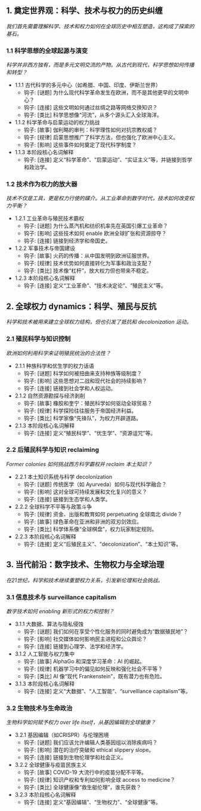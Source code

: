 ﻿## 1. 奠定世界观：科学、技术与权力的历史纠缠
*我们首先需要理解科学、技术和权力如何在全球历史中相互塑造，这构成了探索的基石。*

### 1.1 科学思想的全球起源与演变
*科学并非西方独有，而是多元文明交流的产物。从古代到现代，科学思想如何传播和转型？*
- 1.1.1 古代科学的多元中心（如希腊、中国、印度、伊斯兰世界）
  - 钩子: [谜题] 为什么现代科学革命发生在欧洲，而不是其他更早的文明中心？
  - 钩子: [连接] 这些文明如何通过丝绸之路等网络交换知识？
  - 钩子: [类比] 科学思想像“河流”，从多个源头汇入全球海洋。
- 1.1.2 科学革命与启蒙运动的权力挑战
  - 钩子: [故事] 伽利略的审判：科学理性如何对抗宗教权威？
  - 钩子: [规律] 启蒙思想推广了科学方法，但也强化了欧洲中心主义。
  - 钩子: [影响] 这些事件如何奠定了现代科学制度？
- 1.1.3 本阶段核心名词解释
  - 钩子: [连接] 定义“科学革命”、“启蒙运动”、“实证主义”等，并链接到哲学和政治学。

### 1.2 技术作为权力的放大器
*技术不仅是工具，更是权力行使的媒介。从工业革命到数字时代，技术如何改变权力平衡？*
- 1.2.1 工业革命与殖民技术霸权
  - 钩子: [谜题] 为什么蒸汽机和纺织机率先在英国引爆工业革命？
  - 钩子: [影响] 这些技术如何 enable 欧洲全球扩张和资源掠夺？
  - 钩子: [连接] 链接到经济学和帝国史。
- 1.2.2 军事技术与帝国建设
  - 钩子: [故事] 火药的传播：从中国发明到欧洲征服世界。
  - 钩子: [规律] 技术优势如何直接转化为军事和政治支配？
  - 钩子: [类比] 技术像“杠杆”，放大权力但也带来不稳定。
- 1.2.3 本阶段核心名词解释
  - 钩子: [连接] 定义“工业革命”、“技术决定论”、“殖民主义”等。

## 2. 全球权力 dynamics：科学、殖民与反抗
*科学和技术被用来建立全球权力结构，但也引发了抵抗和 decolonization 运动。*

### 2.1 殖民科学与知识控制
*欧洲如何利用科学来证明殖民统治的合法性？*
- 2.1.1 种族科学和优生学的权力话语
  - 钩子: [谜题] 科学如何被扭曲来支持种族等级制度？
  - 钩子: [影响] 这些思想对二战和现代社会的持续影响？
  - 钩子: [连接] 链接到社会学和人权运动。
- 2.1.2 自然资源勘探与经济剥削
  - 钩子: [故事] 橡胶和奎宁：殖民科学如何驱动全球贸易？
  - 钩子: [规律] 科学探险往往服务于帝国经济利益。
  - 钩子: [类比] 科学家像“先锋队”，为权力开辟道路。
- 2.1.3 本阶段核心名词解释
  - 钩子: [连接] 定义“殖民科学”、“优生学”、“资源诅咒”等。

### 2.2 后殖民科学与知识 reclaiming
*Former colonies 如何挑战西方科学霸权并 reclaim 本土知识？*
- 2.2.1 本土知识系统与科学 decolonization
  - 钩子: [谜题] 传统医学（如 Ayurveda）如何与现代科学融合？
  - 钩子: [影响] 这对全球可持续发展和文化复兴的意义？
  - 钩子: [连接] 链接到生态学和人类学。
- 2.2.2 全球科学不平等与政策斗争
  - 钩子: [规律] 资金、出版和教育如何 perpetuating 全球南北 divide？
  - 钩子: [故事] 绿色革命在亚洲和非洲的双刃剑效应。
  - 钩子: [类比] 科学体系像“全球棋盘”，权力玩家制定规则。
- 2.2.3 本阶段核心名词解释
  - 钩子: [连接] 定义“后殖民主义”、“decolonization”、“本土知识”等。

## 3. 当代前沿：数字技术、生物权力与全球治理
*在21世纪，科学和技术继续重塑权力关系，引发新伦理和社会挑战。*

### 3.1 信息技术与 surveillance capitalism
*数字技术如何 enabling 新形式的权力和控制？*
- 3.1.1 大数据、算法与隐私侵蚀
  - 钩子: [谜题] 我们如何在享受个性化服务的同时避免成为“数据殖民地”？
  - 钩子: [影响] 社交媒体如何影响民主进程和公众舆论？
  - 钩子: [连接] 链接到心理学、法学和经济学。
- 3.1.2 人工智能与权力集中
  - 钩子: [故事] AlphaGo 和深度学习革命：AI 的崛起。
  - 钩子: [规律] 机器学习中的偏见如何反映和强化社会不平等？
  - 钩子: [类比] AI 像“现代 Frankenstein”，既有潜力也有危险。
- 3.1.3 本阶段核心名词解释
  - 钩子: [连接] 定义“大数据”、“人工智能”、“surveillance capitalism”等。

### 3.2 生物技术与生命政治
*生物科学如何赋予权力 over life itself，从基因编辑到全球健康？*
- 3.2.1 基因编辑（如CRISPR）与伦理困境
  - 钩子: [谜题] 我们应该允许编辑人类基因组以消除疾病吗？
  - 钩子: [影响] 潜在的治疗突破和 ethical slippery slope。
  - 钩子: [连接] 链接到生物伦理学和社会正义。
- 3.2.2 全球健康与疫苗民族主义
  - 钩子: [故事] COVID-19 大流行中的疫苗分配不平等。
  - 钩子: [规律] 知识产权和专利如何影响全球 access to medicine？
  - 钩子: [类比] 全球健康像“救生艇伦理”，谁先获救？
- 3.2.3 本阶段核心名词解释
  - 钩子: [连接] 定义“基因编辑”、“生物权力”、“全球健康”等。
